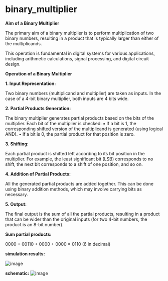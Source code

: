 # binary_multiplier
**Aim of a Binary Multiplier** 

The primary aim of a binary multiplier is to perform multiplication of two binary numbers, resulting in a product that is typically larger than either of the multiplicands. 

This operation is fundamental in digital systems for various applications, including arithmetic calculations, signal processing, and digital circuit design. 

**Operation of a Binary Multiplier**

**1. Input Representation:**

 Two binary numbers (multiplicand and multiplier) are taken as inputs. In the case of 
a 4-bit binary multiplier, both inputs are 4 bits wide. 

**2. Partial Products Generation:** 

 The binary multiplier generates partial products based on the bits of the multiplier. 
Each bit of the multiplier is checked: 
▪ If a bit is 1, the corresponding shifted version of the multiplicand is 
generated (using logical AND). 
▪ If a bit is 0, the partial product for that position is zero. 

**3. Shifting:** 

Each partial product is shifted left according to its bit position in the multiplier. For 
example, the least significant bit (LSB) corresponds to no shift, the next bit 
corresponds to a shift of one position, and so on. 

**4. Addition of Partial Products:** 

All the generated partial products are added together. This can be done using binary 
addition methods, which may involve carrying bits as necessary.

**5. Output:** 

 The final output is the sum of all the partial products, resulting in a product that can 
be wider than the original inputs (for two 4-bit numbers, the product is an 8-bit 
number). 

**Sum partial products:** 

 0000 + 00110 + 0000 + 0000 = 0110 (6 in decimal)

 **simulation results:**
 
 ![image](https://github.com/user-attachments/assets/d19c946f-b99d-4d9d-813a-0737af72cec7)

**schematic:**
![image](https://github.com/user-attachments/assets/c361000a-96de-4c4b-91e6-790813deb303)
